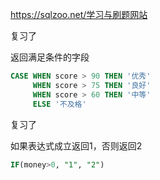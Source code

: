 https://sqlzoo.net/学习与刷题网站

复习了

返回满足条件的字段

```sql
CASE WHEN score > 90 THEN '优秀' 
     WHEN score > 75 THEN '良好'
     WHEN score > 60 THEN '中等'
     ELSE '不及格'
```

复习了

如果表达式成立返回1，否则返回2

```sql
IF(money>0, "1", "2")
```

